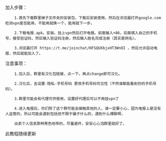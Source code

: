 
加入步骤：

		1.首先下载群里梯子文件夹的安装包，下载后安装使用，然后在浏览器打开google.com检测vpn是否能用，不能用就换一个，能用就下一步。
		
		2.下载电报.apk。安装。挂上vpn然后打开电报。前面输入+86，后面填入自己的手机号，接受验证码，然后输入验证码注册，然后输入姓名完成注册（其实是网名）。
		
		3.浏览器打开 https://t.me/joinchat/HFSQUXbjxHT3WnOI ，然后允许启动电报，然后就能加入了。
		
注意事项：

		1.加入后，群里有汉化包链接，点一下，再点change即可汉化。
		
		2.汉化后，去设置-隐私-手机号码 更改手机号码可见性（不然谁都能看到你的手机号码）。
		
		3.群里可能会有代理可供使用，设置好代理后可以不用挂vpn了
		
		4.进入电报后，你们除了这个群可能会接触其他的人，请一定要小心，因为电报上是没有人监管的，所以可能会遇到包括但不限于骗子什么的，遇到什么裸聊啊，
		
		出卖个人信息那种黑色地带的，尽量避开，安安心心泡群里就好了。
		
此教程随缘更新
